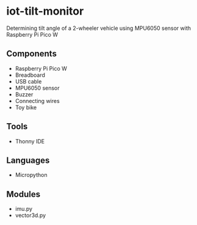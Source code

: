 # iot-tilt-monitor
Determining tilt angle of a 2-wheeler vehicle using MPU6050 sensor with Raspberry Pi Pico W

## Components
- Raspberry Pi Pico W
- Breadboard
- USB cable
- MPU6050 sensor
- Buzzer
- Connecting wires
- Toy bike

## Tools
- Thonny IDE

## Languages
- Micropython

## Modules
- imu.py
- vector3d.py